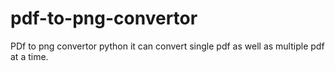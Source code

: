 # pdf-to-png-convertor
PDf to png convertor python it can convert single pdf as well as multiple pdf at a time.
